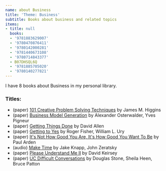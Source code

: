 ```yaml
---
name: about Business
title: 'Theme: Business'
subtitle: Books about business and related topics
items:
- title: null
  books:
  - '9781883629007'
  - '9780470876411'
  - '9780142000281'
  - '9781440673108'
  - '9780714843377'
  - B07DHSQL6Q
  - '9781885705020'
  - '9780140277821'
---
```

I have 8 books about Business in my personal library.

### Titles:
- (paper) [101 Creative Problem Solving Techniques](/books/info/9781883629007) by James M. Higgins
- (paper) [Business Model Generation](/books/info/9780470876411) by Alexander Osterwalder, Yves Pigneur
- (paper) [Getting Things Done](/books/info/9780142000281) by David Allen
- (paper) [Getting to Yes](/books/info/9781440673108) by Roger Fisher, William L. Ury
- (paper) [It's Not How Good You Are, It's How Good You Want To Be](/books/info/9780714843377) by Paul Arden
- (audio) [Make Time](/books/info/B07DHSQL6Q) by Jake Knapp, John Zeratsky
- (paper) [Please Understand Me II](/books/info/9781885705020) by David Keirsey
- (paper) [UC Difficult Conversations](/books/info/9780140277821) by Douglas Stone, Sheila Heen, Bruce Patton

